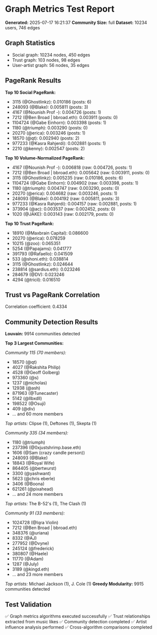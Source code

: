# Graph Metrics Test Report

**Generated:** 2025-07-17 16:21:37
**Community Size:** full
**Dataset:** 10234 users, 746 edges

## Graph Statistics

- Social graph: 10234 nodes, 450 edges
- Trust graph: 103 nodes, 98 edges
- User-artist graph: 56 nodes, 35 edges

## PageRank Results

**Top 10 Social PageRank:**
- 3115 (@Ghostlinkz): 0.010186 (posts: 6)
- 248093 (@Blake): 0.005811 (posts: 3)
- 4167 (@Nounish Prof  -): 0.004726 (posts: 1)
- 7212 (@Ben Broad | bbroad.eth): 0.003911 (posts: 0)
- 1104724 (@Gabe Einhorn): 0.003398 (posts: 1)
- 1180 (@triumph): 0.003290 (posts: 0)
- 20270 (@erica): 0.003246 (posts: 1)
- 18570 (@qt): 0.002940 (posts: 2)
- 977233 (@Kasra Rahjerdi): 0.002881 (posts: 1)
- 2210 (@kenny): 0.002547 (posts: 2)

**Top 10 Volume-Normalized PageRank:**
- 4167 (@Nounish Prof  -): 0.006818 (raw: 0.004726, posts: 1)
- 7212 (@Ben Broad | bbroad.eth): 0.005642 (raw: 0.003911, posts: 0)
- 3115 (@Ghostlinkz): 0.005235 (raw: 0.010186, posts: 6)
- 1104724 (@Gabe Einhorn): 0.004902 (raw: 0.003398, posts: 1)
- 1180 (@triumph): 0.004747 (raw: 0.003290, posts: 0)
- 20270 (@erica): 0.004682 (raw: 0.003246, posts: 1)
- 248093 (@Blake): 0.004192 (raw: 0.005811, posts: 3)
- 977233 (@Kasra Rahjerdi): 0.004157 (raw: 0.002881, posts: 1)
- 373904 (@ac): 0.003537 (raw: 0.002452, posts: 0)
- 1020 (@JAKE): 0.003143 (raw: 0.002179, posts: 0)

**Top 10 Trust PageRank:**
- 18910 (@Maxbrain Capital): 0.086600
- 20270 (@erica): 0.078259
- 10215 (@zoo): 0.065351
- 5254 (@Papajams): 0.041777
- 391793 (@Rafaello): 0.041509
- 533 (@shoni.eth): 0.038814
- 3115 (@Ghostlinkz): 0.024644
- 238814 (@sardius.eth): 0.023246
- 284679 (@DV): 0.023246
- 4294 (@tricil): 0.016510

## Trust vs PageRank Correlation

Correlation coefficient: 0.4334

## Community Detection Results

**Louvain:** 9914 communities detected

**Top 3 Largest Communities:**

*Community 115 (70 members):*
- 18570 (@qt)
- 4027 (@Rakshita Philip)
- 4528 (@Geoff Golberg)
- 973360 (@s)
- 1237 (@nicholas)
- 12938 (@ash)
- 871963 (@Tunecaster)
- 5142 (@llbxdll)
- 198522 (@Osuji)
- 409 (@div)
- ... and 60 more members

*Top artists:* Clipse (1), Deftones (1), Skepta (1)

*Community 335 (34 members):*
- 1180 (@triumph)
- 237396 (@0xjustshrimp.base.eth)
- 1606 (@Sam (crazy candle person))
- 248093 (@Blake)
- 18843 (@Royal Wife)
- 864405 (@bertwurst)
- 3300 (@yashwant)
- 5623 (@chris eberle)
- 3406 (@Boona)
- 621261 (@pixahead)
- ... and 24 more members

*Top artists:* The B-52's (1), The Clash (1)

*Community 91 (33 members):*
- 1024728 (@Iqra Violin)
- 7212 (@Ben Broad | bbroad.eth)
- 348376 (@uriana)
- 8332 (@AJ)
- 277952 (@Dvyne)
- 245124 (@frederick)
- 380807 (@Haele)
- 11770 (@Adam)
- 1287 (@July)
- 3189 (@kingd.eth)
- ... and 23 more members

*Top artists:* Michael Jackson (1), J. Cole (1)
**Greedy Modularity:** 9915 communities detected

## Test Validation

✅ Graph metrics algorithms executed successfully
✅ Trust relationships extracted from music likes
✅ Community detection completed
✅ Artist influence analysis performed
✅ Cross-algorithm comparisons completed
